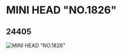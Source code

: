 # MINI HEAD "NO.1826"
## 24405
![MINI HEAD "NO.1826"](https://lc-www-live-s.legocdn.com/media/bricks/5/2/6132559.jpg)